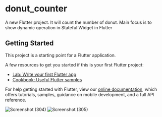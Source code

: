 # donut_counter

A new Flutter project. It will count the number of donut. Main focus is to show dynamic operation in Stateful Widget in Flutter

## Getting Started

This project is a starting point for a Flutter application.

A few resources to get you started if this is your first Flutter project:

- [Lab: Write your first Flutter app](https://flutter.dev/docs/get-started/codelab)
- [Cookbook: Useful Flutter samples](https://flutter.dev/docs/cookbook)

For help getting started with Flutter, view our
[online documentation](https://flutter.dev/docs), which offers tutorials,
samples, guidance on mobile development, and a full API reference.


![Screenshot (304)](https://user-images.githubusercontent.com/38869235/158347479-cbece878-f792-47b8-b6d9-502a37642375.png)
![Screenshot (305)](https://user-images.githubusercontent.com/38869235/158347524-69ae98bc-75d4-47f5-ace6-35f3649bdd9b.png)
